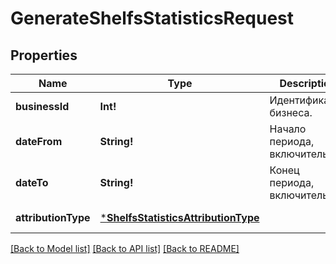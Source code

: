 # GenerateShelfsStatisticsRequest

## Properties
Name | Type | Description | Notes
------------ | ------------- | ------------- | -------------
**businessId** | **Int!** | Идентификатор бизнеса. | [default to null]
**dateFrom** | **String!** | Начало периода, включительно. | [default to null]
**dateTo** | **String!** | Конец периода, включительно. | [default to null]
**attributionType** | [***ShelfsStatisticsAttributionType**](ShelfsStatisticsAttributionType.md) |  | [default to null]

[[Back to Model list]](../README.md#documentation-for-models) [[Back to API list]](../README.md#documentation-for-api-endpoints) [[Back to README]](../README.md)


